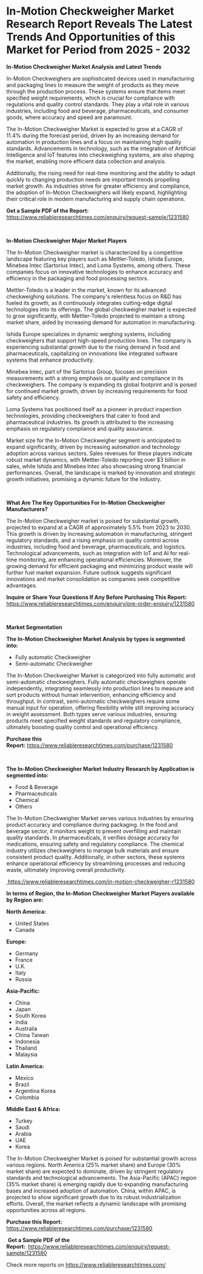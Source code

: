 <p><h1>In-Motion Checkweigher Market Research Report Reveals The Latest Trends And Opportunities of this Market for Period from 2025 - 2032</h1></p><p><strong>In-Motion Checkweigher Market Analysis and Latest Trends</strong></p>
<p><p>In-Motion Checkweighers are sophisticated devices used in manufacturing and packaging lines to measure the weight of products as they move through the production process. These systems ensure that items meet specified weight requirements, which is crucial for compliance with regulations and quality control standards. They play a vital role in various industries, including food and beverage, pharmaceuticals, and consumer goods, where accuracy and speed are paramount.</p><p>The In-Motion Checkweigher Market is expected to grow at a CAGR of 11.4% during the forecast period, driven by an increasing demand for automation in production lines and a focus on maintaining high quality standards. Advancements in technology, such as the integration of Artificial Intelligence and IoT features into checkweighing systems, are also shaping the market, enabling more efficient data collection and analysis.</p><p>Additionally, the rising need for real-time monitoring and the ability to adapt quickly to changing production needs are important trends propelling market growth. As industries strive for greater efficiency and compliance, the adoption of In-Motion Checkweighers will likely expand, highlighting their critical role in modern manufacturing and supply chain operations.</p></p>
<p><strong>Get a Sample PDF of the Report:&nbsp;</strong> <a href="https://www.reliableresearchtimes.com/enquiry/request-sample/1231580?utm_campaign=2183&utm_medium=2&utm_source=Github&utm_content=ia&utm_term=27022025&utm_id=in-motion-checkweigher">https://www.reliableresearchtimes.com/enquiry/request-sample/1231580</a></p>
<p>&nbsp;</p>
<p><strong>In-Motion Checkweigher Major Market Players</strong></p>
<p><p>The In-Motion Checkweigher market is characterized by a competitive landscape featuring key players such as Mettler-Toledo, Ishida Europe, Minebea Intec (Sartorius Intec), and Loma Systems, among others. These companies focus on innovative technologies to enhance accuracy and efficiency in the packaging and food processing sectors.</p><p>Mettler-Toledo is a leader in the market, known for its advanced checkweighing solutions. The company's relentless focus on R&D has fueled its growth, as it continuously integrates cutting-edge digital technologies into its offerings. The global checkweigher market is expected to grow significantly, with Mettler-Toledo projected to maintain a strong market share, aided by increasing demand for automation in manufacturing.</p><p>Ishida Europe specializes in dynamic weighing systems, including checkweighers that support high-speed production lines. The company is experiencing substantial growth due to the rising demand in food and pharmaceuticals, capitalizing on innovations like integrated software systems that enhance productivity.</p><p>Minebea Intec, part of the Sartorius Group, focuses on precision measurements with a strong emphasis on quality and compliance in its checkweighers. The company is expanding its global footprint and is poised for continued market growth, driven by increasing requirements for food safety and efficiency.</p><p>Loma Systems has positioned itself as a pioneer in product inspection technologies, providing checkweighers that cater to food and pharmaceutical industries. Its growth is attributed to the increasing emphasis on regulatory compliance and quality assurance.</p><p>Market size for the In-Motion Checkweigher segment is anticipated to expand significantly, driven by increasing automation and technology adoption across various sectors. Sales revenues for these players indicate robust market dynamics, with Mettler-Toledo reporting over $3 billion in sales, while Ishida and Minebea Intec also showcasing strong financial performances. Overall, the landscape is marked by innovation and strategic growth initiatives, promising a dynamic future for the industry.</p></p>
<p>&nbsp;</p>
<p><strong>What Are The Key Opportunities For In-Motion Checkweigher Manufacturers?</strong></p>
<p><p>The In-Motion Checkweigher market is poised for substantial growth, projected to expand at a CAGR of approximately 5.5% from 2023 to 2030. This growth is driven by increasing automation in manufacturing, stringent regulatory standards, and a rising emphasis on quality control across industries, including food and beverage, pharmaceuticals, and logistics. Technological advancements, such as integration with IoT and AI for real-time monitoring, are enhancing operational efficiencies. Moreover, the growing demand for efficient packaging and minimizing product waste will further fuel market expansion. Future outlook suggests significant innovations and market consolidation as companies seek competitive advantages.</p></p>
<p><strong>Inquire or Share Your Questions If Any Before Purchasing This Report:</strong> <a href="https://www.reliableresearchtimes.com/enquiry/pre-order-enquiry/1231580?utm_campaign=2183&utm_medium=2&utm_source=Github&utm_content=ia&utm_term=27022025&utm_id=in-motion-checkweigher">https://www.reliableresearchtimes.com/enquiry/pre-order-enquiry/1231580</a></p>
<p>&nbsp;</p>
<p><strong>Market Segmentation</strong></p>
<p><strong>The In-Motion Checkweigher Market Analysis by types is segmented into:</strong></p>
<p><ul><li>Fully automatic Checkweigher</li><li>Semi-automatic Checkweigher</li></ul></p>
<p><p>The In-Motion Checkweigher Market is categorized into fully automatic and semi-automatic checkweighers. Fully automatic checkweighers operate independently, integrating seamlessly into production lines to measure and sort products without human intervention, enhancing efficiency and throughput. In contrast, semi-automatic checkweighers require some manual input for operation, offering flexibility while still improving accuracy in weight assessment. Both types serve various industries, ensuring products meet specified weight standards and regulatory compliance, ultimately boosting quality control and operational efficiency.</p></p>
<p><strong>Purchase this Report:&nbsp;</strong><a href="https://www.reliableresearchtimes.com/purchase/1231580?utm_campaign=2183&utm_medium=2&utm_source=Github&utm_content=ia&utm_term=27022025&utm_id=in-motion-checkweigher">https://www.reliableresearchtimes.com/purchase/1231580</a></p>
<p>&nbsp;</p>
<p><strong>The In-Motion Checkweigher Market Industry Research by Application is segmented into:</strong></p>
<p><ul><li>Food & Beverage</li><li>Pharmaceuticals</li><li>Chemical</li><li>Others</li></ul></p>
<p><p>The In-Motion Checkweigher Market serves various industries by ensuring product accuracy and compliance during packaging. In the food and beverage sector, it monitors weight to prevent overfilling and maintain quality standards. In pharmaceuticals, it verifies dosage accuracy for medications, ensuring safety and regulatory compliance. The chemical industry utilizes checkweighers to manage bulk materials and ensure consistent product quality. Additionally, in other sectors, these systems enhance operational efficiency by streamlining processes and reducing waste, ultimately improving overall productivity.</p></p>
<p><a href="https://www.reliableresearchtimes.com/in-motion-checkweigher-r1231580?utm_campaign=2183&utm_medium=2&utm_source=Github&utm_content=ia&utm_term=27022025&utm_id=in-motion-checkweigher">&nbsp;https://www.reliableresearchtimes.com/in-motion-checkweigher-r1231580</a></p>
<p><strong>In terms of Region, the In-Motion Checkweigher Market Players available by Region are:</strong></p>
<p>
    <p> <strong> North America: </strong>
        <ul>
            <li>United States</li>
            <li>Canada</li>
        </ul>
        </p> 
    <p> <strong> Europe: </strong>
        <ul>
            <li>Germany</li>
            <li>France</li>
            <li>U.K.</li>
            <li>Italy</li>
            <li>Russia</li>
        </ul>
        </p> 
    <p> <strong> Asia-Pacific: </strong>
        <ul>
            <li>China</li>
            <li>Japan</li>
            <li>South Korea</li>
            <li>India</li>
            <li>Australia</li>
            <li>China Taiwan</li>
            <li>Indonesia</li>
            <li>Thailand</li>
            <li>Malaysia</li>
        </ul>
        </p> 
    <p> <strong> Latin America: </strong>
        <ul>
            <li>Mexico</li>
            <li>Brazil</li>
            <li>Argentina Korea</li>
            <li>Colombia</li>
        </ul>
        </p> 
    <p> <strong> Middle East & Africa: </strong>
        <ul>
            <li>Turkey</li>
            <li>Saudi</li>
            <li>Arabia</li>
            <li>UAE</li>
            <li>Korea</li>
        </ul>
    </p>
    </p>
<p><p>The In-Motion Checkweigher Market is poised for substantial growth across various regions. North America (25% market share) and Europe (30% market share) are expected to dominate, driven by stringent regulatory standards and technological advancements. The Asia-Pacific (APAC) region (35% market share) is emerging rapidly due to expanding manufacturing bases and increased adoption of automation. China, within APAC, is projected to show significant growth due to its robust industrialization efforts. Overall, the market reflects a dynamic landscape with promising opportunities across all regions.</p></p>
<p><strong>Purchase this Report: </strong><a href="https://www.reliableresearchtimes.com/purchase/1231580?utm_campaign=2183&utm_medium=2&utm_source=Github&utm_content=ia&utm_term=27022025&utm_id=in-motion-checkweigher">https://www.reliableresearchtimes.com/purchase/1231580</a></p>
<p>&nbsp;<strong>Get a Sample PDF of the Report:&nbsp;&nbsp;</strong><a href="https://www.reliableresearchtimes.com/enquiry/request-sample/1231580?utm_campaign=2183&utm_medium=2&utm_source=Github&utm_content=ia&utm_term=27022025&utm_id=in-motion-checkweigher">https://www.reliableresearchtimes.com/enquiry/request-sample/1231580</a></p>
<p><strong></strong></p>
<p>Check more reports on <a href="https://www.reliableresearchtimes.com/?utm_campaign=2183&utm_medium=2&utm_source=Github&utm_content=ia&utm_term=27022025&utm_id=in-motion-checkweigher">https://www.reliableresearchtimes.com/</a></p>